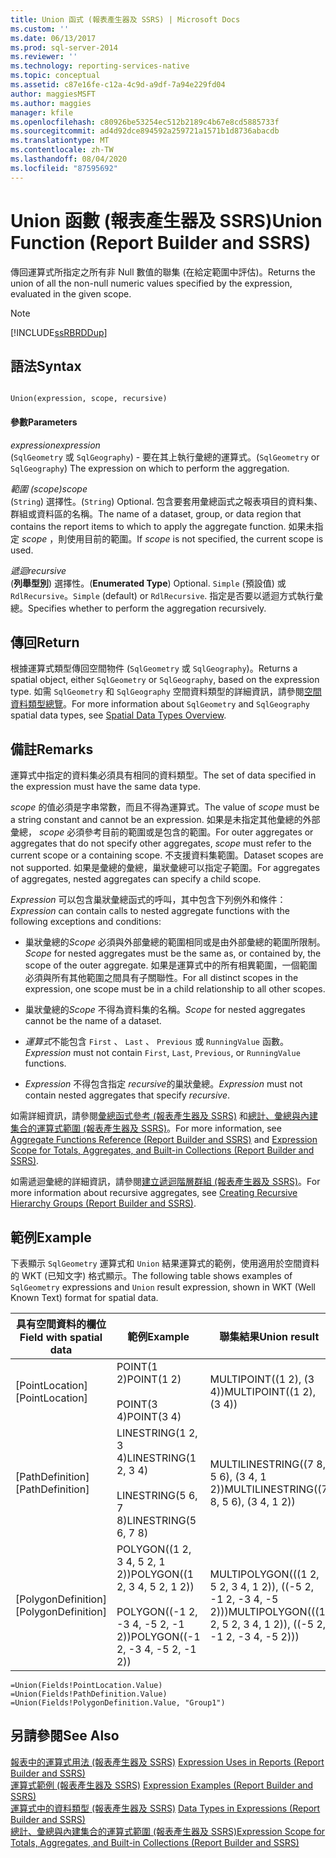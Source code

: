 ```yaml
---
title: Union 函式 (報表產生器及 SSRS) | Microsoft Docs
ms.custom: ''
ms.date: 06/13/2017
ms.prod: sql-server-2014
ms.reviewer: ''
ms.technology: reporting-services-native
ms.topic: conceptual
ms.assetid: c87e16fe-c12a-4c9d-a9df-7a94e229fd04
author: maggiesMSFT
ms.author: maggies
manager: kfile
ms.openlocfilehash: c80926be53254ec512b2189c4b67e8cd5885733f
ms.sourcegitcommit: ad4d92dce894592a259721a1571b1d8736abacdb
ms.translationtype: MT
ms.contentlocale: zh-TW
ms.lasthandoff: 08/04/2020
ms.locfileid: "87595692"
---
```

# <a name="union-function-report-builder-and-ssrs"></a><span data-ttu-id="091ed-102">Union 函數 (報表產生器及 SSRS)</span><span class="sxs-lookup"><span data-stu-id="091ed-102">Union Function (Report Builder and SSRS)</span></span>
  <span data-ttu-id="091ed-103">傳回運算式所指定之所有非 Null 數值的聯集 (在給定範圍中評估)。</span><span class="sxs-lookup"><span data-stu-id="091ed-103">Returns the union of all the non-null numeric values specified by the expression, evaluated in the given scope.</span></span>  
  
> [!NOTE]  
>  [!INCLUDE[ssRBRDDup](../../includes/ssrbrddup-md.md)]  
  
## <a name="syntax"></a><span data-ttu-id="091ed-104">語法</span><span class="sxs-lookup"><span data-stu-id="091ed-104">Syntax</span></span>  
  
```  
  
Union(expression, scope, recursive)  
```  
  
#### <a name="parameters"></a><span data-ttu-id="091ed-105">參數</span><span class="sxs-lookup"><span data-stu-id="091ed-105">Parameters</span></span>  
 <span data-ttu-id="091ed-106">*expression*</span><span class="sxs-lookup"><span data-stu-id="091ed-106">*expression*</span></span>  
 <span data-ttu-id="091ed-107">(`SqlGeometry` 或 `SqlGeography`) - 要在其上執行彙總的運算式。</span><span class="sxs-lookup"><span data-stu-id="091ed-107">(`SqlGeometry` or `SqlGeography`) The expression on which to perform the aggregation.</span></span>  
  
 <span data-ttu-id="091ed-108">*範圍 (scope)*</span><span class="sxs-lookup"><span data-stu-id="091ed-108">*scope*</span></span>  
 <span data-ttu-id="091ed-109">(`String`) 選擇性。</span><span class="sxs-lookup"><span data-stu-id="091ed-109">(`String`) Optional.</span></span> <span data-ttu-id="091ed-110">包含要套用彙總函式之報表項目的資料集、群組或資料區的名稱。</span><span class="sxs-lookup"><span data-stu-id="091ed-110">The name of a dataset, group, or data region that contains the report items to which to apply the aggregate function.</span></span> <span data-ttu-id="091ed-111">如果未指定 *scope* ，則使用目前的範圍。</span><span class="sxs-lookup"><span data-stu-id="091ed-111">If *scope* is not specified, the current scope is used.</span></span>  
  
 <span data-ttu-id="091ed-112">*遞迴*</span><span class="sxs-lookup"><span data-stu-id="091ed-112">*recursive*</span></span>  
 <span data-ttu-id="091ed-113">(**列舉型別**) 選擇性。</span><span class="sxs-lookup"><span data-stu-id="091ed-113">(**Enumerated Type**) Optional.</span></span> <span data-ttu-id="091ed-114">`Simple` (預設值) 或 `RdlRecursive`。</span><span class="sxs-lookup"><span data-stu-id="091ed-114">`Simple` (default) or `RdlRecursive`.</span></span> <span data-ttu-id="091ed-115">指定是否要以遞迴方式執行彙總。</span><span class="sxs-lookup"><span data-stu-id="091ed-115">Specifies whether to perform the aggregation recursively.</span></span>  
  
## <a name="return"></a><span data-ttu-id="091ed-116">傳回</span><span class="sxs-lookup"><span data-stu-id="091ed-116">Return</span></span>  
 <span data-ttu-id="091ed-117">根據運算式類型傳回空間物件 (`SqlGeometry` 或 `SqlGeography`)。</span><span class="sxs-lookup"><span data-stu-id="091ed-117">Returns a spatial object, either `SqlGeometry` or `SqlGeography`, based on the expression type.</span></span> <span data-ttu-id="091ed-118">如需 `SqlGeometry` 和 `SqlGeography` 空間資料類型的詳細資訊，請參閱[空間資料類型總覽](../../relational-databases/spatial/spatial-data-types-overview.md)。</span><span class="sxs-lookup"><span data-stu-id="091ed-118">For more information about `SqlGeometry` and `SqlGeography` spatial data types, see [Spatial Data Types Overview](../../relational-databases/spatial/spatial-data-types-overview.md).</span></span>  
  
## <a name="remarks"></a><span data-ttu-id="091ed-119">備註</span><span class="sxs-lookup"><span data-stu-id="091ed-119">Remarks</span></span>  
 <span data-ttu-id="091ed-120">運算式中指定的資料集必須具有相同的資料類型。</span><span class="sxs-lookup"><span data-stu-id="091ed-120">The set of data specified in the expression must have the same data type.</span></span>  
  
 <span data-ttu-id="091ed-121">*scope* 的值必須是字串常數，而且不得為運算式。</span><span class="sxs-lookup"><span data-stu-id="091ed-121">The value of *scope* must be a string constant and cannot be an expression.</span></span> <span data-ttu-id="091ed-122">如果是未指定其他彙總的外部彙總， *scope* 必須參考目前的範圍或是包含的範圍。</span><span class="sxs-lookup"><span data-stu-id="091ed-122">For outer aggregates or aggregates that do not specify other aggregates, *scope* must refer to the current scope or a containing scope.</span></span> <span data-ttu-id="091ed-123">不支援資料集範圍。</span><span class="sxs-lookup"><span data-stu-id="091ed-123">Dataset scopes are not supported.</span></span> <span data-ttu-id="091ed-124">如果是彙總的彙總，巢狀彙總可以指定子範圍。</span><span class="sxs-lookup"><span data-stu-id="091ed-124">For aggregates of aggregates, nested aggregates can specify a child scope.</span></span>  
  
 <span data-ttu-id="091ed-125">*Expression* 可以包含巢狀彙總函式的呼叫，其中包含下列例外和條件：</span><span class="sxs-lookup"><span data-stu-id="091ed-125">*Expression* can contain calls to nested aggregate functions with the following exceptions and conditions:</span></span>  
  
-   <span data-ttu-id="091ed-126">巢狀彙總的*Scope* 必須與外部彙總的範圍相同或是由外部彙總的範圍所限制。</span><span class="sxs-lookup"><span data-stu-id="091ed-126">*Scope* for nested aggregates must be the same as, or contained by, the scope of the outer aggregate.</span></span> <span data-ttu-id="091ed-127">如果是運算式中的所有相異範圍，一個範圍必須與所有其他範圍之間具有子關聯性。</span><span class="sxs-lookup"><span data-stu-id="091ed-127">For all distinct scopes in the expression, one scope must be in a child relationship to all other scopes.</span></span>  
  
-   <span data-ttu-id="091ed-128">巢狀彙總的*Scope* 不得為資料集的名稱。</span><span class="sxs-lookup"><span data-stu-id="091ed-128">*Scope* for nested aggregates cannot be the name of a dataset.</span></span>  
  
-   <span data-ttu-id="091ed-129">*運算式*不能包含 `First` 、 `Last` 、 `Previous` 或 `RunningValue` 函數。</span><span class="sxs-lookup"><span data-stu-id="091ed-129">*Expression* must not contain `First`, `Last`, `Previous`, or `RunningValue` functions.</span></span>  
  
-   <span data-ttu-id="091ed-130">*Expression* 不得包含指定 *recursive*的巢狀彙總。</span><span class="sxs-lookup"><span data-stu-id="091ed-130">*Expression* must not contain nested aggregates that specify *recursive*.</span></span>  
  
 <span data-ttu-id="091ed-131">如需詳細資訊，請參閱[彙總函式參考 &#40;報表產生器及 SSRS&#41;](report-builder-functions-aggregate-functions-reference.md) 和[總計、彙總與內建集合的運算式範圍 &#40;報表產生器及 SSRS&#41;](expression-scope-for-totals-aggregates-and-built-in-collections.md)。</span><span class="sxs-lookup"><span data-stu-id="091ed-131">For more information, see [Aggregate Functions Reference &#40;Report Builder and SSRS&#41;](report-builder-functions-aggregate-functions-reference.md) and [Expression Scope for Totals, Aggregates, and Built-in Collections &#40;Report Builder and SSRS&#41;](expression-scope-for-totals-aggregates-and-built-in-collections.md).</span></span>  
  
 <span data-ttu-id="091ed-132">如需遞迴彙總的詳細資訊，請參閱[建立遞迴階層群組 &#40;報表產生器及 SSRS&#41;](creating-recursive-hierarchy-groups-report-builder-and-ssrs.md)。</span><span class="sxs-lookup"><span data-stu-id="091ed-132">For more information about recursive aggregates, see [Creating Recursive Hierarchy Groups &#40;Report Builder and SSRS&#41;](creating-recursive-hierarchy-groups-report-builder-and-ssrs.md).</span></span>  
  
## <a name="example"></a><span data-ttu-id="091ed-133">範例</span><span class="sxs-lookup"><span data-stu-id="091ed-133">Example</span></span>  
 <span data-ttu-id="091ed-134">下表顯示 `SqlGeometry` 運算式和 `Union` 結果運算式的範例，使用適用於空間資料的 WKT (已知文字) 格式顯示。</span><span class="sxs-lookup"><span data-stu-id="091ed-134">The following table shows examples of `SqlGeometry` expressions and `Union` result expression, shown in WKT (Well Known Text) format for spatial data.</span></span>  
  
|<span data-ttu-id="091ed-135">具有空間資料的欄位</span><span class="sxs-lookup"><span data-stu-id="091ed-135">Field with spatial data</span></span>|<span data-ttu-id="091ed-136">範例</span><span class="sxs-lookup"><span data-stu-id="091ed-136">Example</span></span>|<span data-ttu-id="091ed-137">聯集結果</span><span class="sxs-lookup"><span data-stu-id="091ed-137">Union result</span></span>|  
|-----------------------------|-------------|------------------|  
|<span data-ttu-id="091ed-138">[PointLocation]</span><span class="sxs-lookup"><span data-stu-id="091ed-138">[PointLocation]</span></span>|<span data-ttu-id="091ed-139">POINT(1 2)</span><span class="sxs-lookup"><span data-stu-id="091ed-139">POINT(1 2)</span></span><br /><br /> <span data-ttu-id="091ed-140">POINT(3 4)</span><span class="sxs-lookup"><span data-stu-id="091ed-140">POINT(3 4)</span></span>|<span data-ttu-id="091ed-141">MULTIPOINT((1 2), (3 4))</span><span class="sxs-lookup"><span data-stu-id="091ed-141">MULTIPOINT((1 2), (3 4))</span></span>|  
|<span data-ttu-id="091ed-142">[PathDefinition]</span><span class="sxs-lookup"><span data-stu-id="091ed-142">[PathDefinition]</span></span>|<span data-ttu-id="091ed-143">LINESTRING(1 2, 3 4)</span><span class="sxs-lookup"><span data-stu-id="091ed-143">LINESTRING(1 2, 3 4)</span></span><br /><br /> <span data-ttu-id="091ed-144">LINESTRING(5 6, 7 8)</span><span class="sxs-lookup"><span data-stu-id="091ed-144">LINESTRING(5 6, 7 8)</span></span>|<span data-ttu-id="091ed-145">MULTILINESTRING((7 8, 5 6), (3 4, 1 2))</span><span class="sxs-lookup"><span data-stu-id="091ed-145">MULTILINESTRING((7 8, 5 6), (3 4, 1 2))</span></span>|  
|<span data-ttu-id="091ed-146">[PolygonDefinition]</span><span class="sxs-lookup"><span data-stu-id="091ed-146">[PolygonDefinition]</span></span>|<span data-ttu-id="091ed-147">POLYGON((1 2, 3 4, 5 2, 1 2))</span><span class="sxs-lookup"><span data-stu-id="091ed-147">POLYGON((1 2, 3 4, 5 2, 1 2))</span></span><br /><br /> <span data-ttu-id="091ed-148">POLYGON((-1 2, -3 4, -5 2, -1 2))</span><span class="sxs-lookup"><span data-stu-id="091ed-148">POLYGON((-1 2, -3 4, -5 2, -1 2))</span></span>|<span data-ttu-id="091ed-149">MULTIPOLYGON(((1 2, 5 2, 3 4, 1 2)), ((-5 2, -1 2, -3 4, -5 2)))</span><span class="sxs-lookup"><span data-stu-id="091ed-149">MULTIPOLYGON(((1 2, 5 2, 3 4, 1 2)), ((-5 2, -1 2, -3 4, -5 2)))</span></span>|  
  
```  
=Union(Fields!PointLocation.Value)  
=Union(Fields!PathDefinition.Value)  
=Union(Fields!PolygonDefinition.Value, "Group1")  
```  
  
## <a name="see-also"></a><span data-ttu-id="091ed-150">另請參閱</span><span class="sxs-lookup"><span data-stu-id="091ed-150">See Also</span></span>  
 <span data-ttu-id="091ed-151">[報表中的運算式用法 &#40;報表產生器及 SSRS&#41;](expression-uses-in-reports-report-builder-and-ssrs.md) </span><span class="sxs-lookup"><span data-stu-id="091ed-151">[Expression Uses in Reports &#40;Report Builder and SSRS&#41;](expression-uses-in-reports-report-builder-and-ssrs.md) </span></span>  
 <span data-ttu-id="091ed-152">[運算式範例 &#40;報表產生器及 SSRS&#41;](expression-examples-report-builder-and-ssrs.md) </span><span class="sxs-lookup"><span data-stu-id="091ed-152">[Expression Examples &#40;Report Builder and SSRS&#41;](expression-examples-report-builder-and-ssrs.md) </span></span>  
 <span data-ttu-id="091ed-153">[運算式中的資料類型 &#40;報表產生器及 SSRS&#41;](expressions-report-builder-and-ssrs.md) </span><span class="sxs-lookup"><span data-stu-id="091ed-153">[Data Types in Expressions &#40;Report Builder and SSRS&#41;](expressions-report-builder-and-ssrs.md) </span></span>  
 [<span data-ttu-id="091ed-154">總計、彙總與內建集合的運算式範圍 &#40;報表產生器及 SSRS&#41;</span><span class="sxs-lookup"><span data-stu-id="091ed-154">Expression Scope for Totals, Aggregates, and Built-in Collections &#40;Report Builder and SSRS&#41;</span></span>](expression-scope-for-totals-aggregates-and-built-in-collections.md)  
  
  
